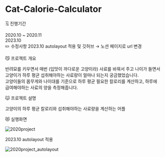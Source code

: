 # Cat-Calorie-Calculator

🗓 진행기간

2020.10 ~ 2020.11  
2023.10  
✏️ 수정사항
  2023.10 autolayout 적용 및 깃허브 → 노션 페이지로 url 변경  

  
😼 프로젝트 개요  
  
반려묘를 키우면서 매번 (입맛이 까다로운 고양이라) 사료를 바꿔서 주고 나이가 들면서 고양이가 하루 평균 섭취해야하는 사료량이 얼마나 되는지 궁금했었습니다.  
고양이들의 몸무게와 나이대를 기준으로 하루 평균 필요한 칼로리를 계산하고, 하루에 급여해야하는 사료의 양을 측정해줍니다.  

  

😽 프로젝트 설명  

고양이의 하루 평균 칼로리와 섭취해야하는 사료량을 계산하는 어플


😻 실행화면  

![2020project](https://github.com/Yeji-Jang1210/Cat-Calorie-Calculator/assets/62092491/d721ef4d-f1bf-4d3f-8862-3e636b15b107)


2023.10 autolayout 적용

![2020project_autolayout](https://github.com/Yeji-Jang1210/Cat-Calorie-Calculator/assets/62092491/7d6f39cd-08cf-449c-b72d-23c6c89ae2e7)

